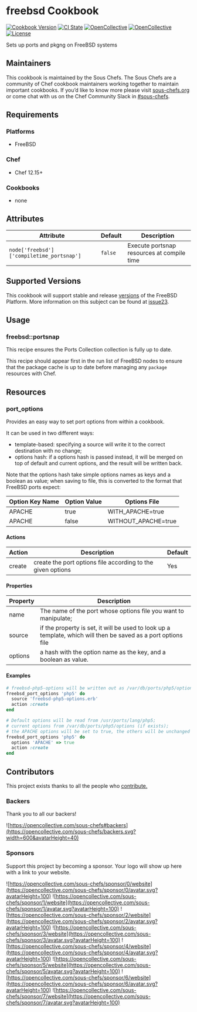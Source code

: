 # freebsd Cookbook

[![Cookbook Version](https://img.shields.io/cookbook/v/freebsd.svg)](https://supermarket.chef.io/cookbooks/freebsd)
[![CI State](https://github.com/sous-chefs/freebsd/workflows/ci/badge.svg)](https://github.com/sous-chefs/freebsd/actions?query=workflow%3Aci)
[![OpenCollective](https://opencollective.com/sous-chefs/backers/badge.svg)](#backers)
[![OpenCollective](https://opencollective.com/sous-chefs/sponsors/badge.svg)](#sponsors)
[![License](https://img.shields.io/badge/License-Apache%202.0-green.svg)](https://opensource.org/licenses/Apache-2.0)

Sets up ports and pkgng on FreeBSD systems

## Maintainers

This cookbook is maintained by the Sous Chefs. The Sous Chefs are a community of Chef cookbook maintainers working together to maintain important cookbooks. If you’d like to know more please visit [sous-chefs.org](https://sous-chefs.org/) or come chat with us on the Chef Community Slack in [#sous-chefs](https://chefcommunity.slack.com/messages/C2V7B88SF).

## Requirements

### Platforms

- FreeBSD

### Chef

- Chef 12.15+

### Cookbooks

- none

## Attributes

Attribute                                 | Default | Description
----------------------------------------- | ------- | ------------------------------------------
`node['freebsd']['compiletime_portsnap']` | `false` | Execute portsnap resources at compile time

## Supported Versions

This cookbook will support stable and release [versions](https://www.freebsd.org/security/index.html#sup) of the FreeBSD Platform. More information on this subject can be found at [issue23](https://github.com/chef-cookbooks/freebsd/issues/23).

## Usage

### freebsd::portsnap

This recipe ensures the Ports Collection collection is fully up to date.

This recipe should appear first in the run list of FreeBSD nodes to ensure that the package cache is up to date before managing any `package` resources with Chef.

## Resources

### port_options

Provides an easy way to set port options from within a cookbook.

It can be used in two different ways:

- template-based: specifying a source will write it to the correct destination with no change;
- options hash: if a options hash is passed instead, it will be merged on top of default and current options, and the result will be written back.

Note that the options hash take simple options names as keys and a boolean as value; when saving to file, this is converted to the format that FreeBSD ports expect:

Option Key Name | Option Value | Options File
--------------- | ------------ | -------------------
APACHE          | true         | WITH_APACHE=true
APACHE          | false        | WITHOUT_APACHE=true

#### Actions

Action | Description                                                 | Default
------ | ----------------------------------------------------------- | -------
create | create the port options file according to the given options | Yes

#### Properties

Property | Description
-------- | --------------------------------------------------------------------------------------------------------------
name     | The name of the port whose options file you want to manipulate;
source   | if the property is set, it will be used to look up a template, which will then be saved as a port options file
options  | a hash with the option name as the key, and a boolean as value.

#### Examples

```ruby
# freebsd-php5-options will be written out as /var/db/ports/php5/options
freebsd_port_options 'php5' do
  source 'freebsd-php5-options.erb'
  action :create
end

# Default options will be read from /usr/ports/lang/php5;
# current options from /var/db/ports/php5/options (if exists);
# the APACHE options will be set to true, the others will be unchanged
freebsd_port_options 'php5' do
  options 'APACHE' => true
  action :create
end
```

## Contributors

This project exists thanks to all the people who [contribute.](https://opencollective.com/sous-chefs/contributors.svg?width=890&button=false)

### Backers

Thank you to all our backers!

![https://opencollective.com/sous-chefs#backers](https://opencollective.com/sous-chefs/backers.svg?width=600&avatarHeight=40)

### Sponsors

Support this project by becoming a sponsor. Your logo will show up here with a link to your website.

![https://opencollective.com/sous-chefs/sponsor/0/website](https://opencollective.com/sous-chefs/sponsor/0/avatar.svg?avatarHeight=100)
![https://opencollective.com/sous-chefs/sponsor/1/website](https://opencollective.com/sous-chefs/sponsor/1/avatar.svg?avatarHeight=100)
![https://opencollective.com/sous-chefs/sponsor/2/website](https://opencollective.com/sous-chefs/sponsor/2/avatar.svg?avatarHeight=100)
![https://opencollective.com/sous-chefs/sponsor/3/website](https://opencollective.com/sous-chefs/sponsor/3/avatar.svg?avatarHeight=100)
![https://opencollective.com/sous-chefs/sponsor/4/website](https://opencollective.com/sous-chefs/sponsor/4/avatar.svg?avatarHeight=100)
![https://opencollective.com/sous-chefs/sponsor/5/website](https://opencollective.com/sous-chefs/sponsor/5/avatar.svg?avatarHeight=100)
![https://opencollective.com/sous-chefs/sponsor/6/website](https://opencollective.com/sous-chefs/sponsor/6/avatar.svg?avatarHeight=100)
![https://opencollective.com/sous-chefs/sponsor/7/website](https://opencollective.com/sous-chefs/sponsor/7/avatar.svg?avatarHeight=100)
